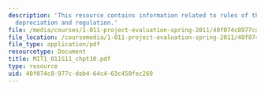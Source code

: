 ```yaml
---
description: 'This resource contains information related to rules of the game: taxes,
  depreciation and regulation.'
file: /media/courses/1-011-project-evaluation-spring-2011/40f074c8977cdeb464c463c450fec269_MIT1_011S11_chpt10.pdf
file_location: /coursemedia/1-011-project-evaluation-spring-2011/40f074c8977cdeb464c463c450fec269_MIT1_011S11_chpt10.pdf
file_type: application/pdf
resourcetype: Document
title: MIT1_011S11_chpt10.pdf
type: resource
uid: 40f074c8-977c-deb4-64c4-63c450fec269
---
```

